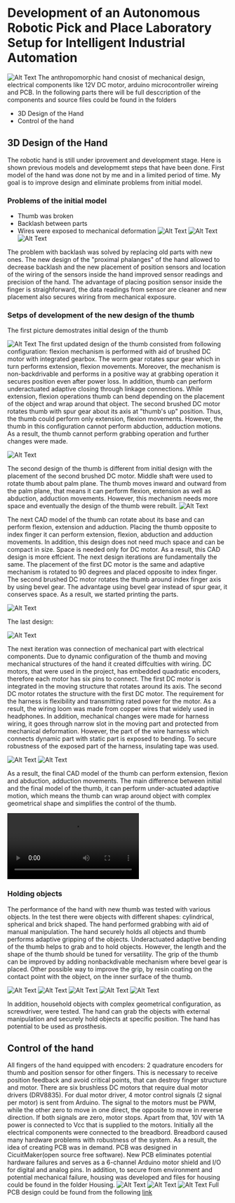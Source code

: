 # Development of an Autonomous Robotic Pick and Place Laboratory Setup for Intelligent Industrial Automation
    
 ![Alt Text](https://raw.githubusercontent.com/tursynbekoff/robotic_hand/master/real_VS_solid.jpg)
The anthropomorphic hand cnosist of mechanical design, electrical components like 12V DC motor, arduino microcontroller wireing and PCB. In the following parts there will be full desccription of the components and source files could be found in the folders
*  3D Design of the Hand 
*  Control of the hand 

## 3D Design of the Hand
The robotic hand is still under iprovement and development stage. Here is shown previous models and developmemt steps that have been done. First model of the hand was done not by me and in a limited period of time. My goal is to improve design and eliminate problems from initial model. 

### Problems of the initial model
* Thumb was broken
* Backlash between parts 
* Wires were exposed to mechanical deformation
 ![Alt Text](https://github.com/tursynbekoff/robotic_hand/blob/master/REPORT_git/thumb_1.0.jpg)
 ![Alt Text](https://github.com/tursynbekoff/robotic_hand/blob/master/REPORT_git/comparison-min.jpg)
 ![Alt Text](https://github.com/tursynbekoff/robotic_hand/blob/master/REPORT_git/wire_old_vs_new.jpg)
 
The problem with backlash was solved by replacing old parts with new ones. The new design of the "proximal phalanges" of the hand allowed to decrease backlash and the new placement of position sensors and location of the wiring of the sensors inside the hand improved sensor readings and precision of the hand. The advantage of placing position sensor inside the finger is straighforward, the data readings from sensor are cleaner and new placement also secures wiring from mechanical exposure.
### Setps of development of the new design of the thumb

The first picture demostrates initial design of the thumb

![Alt Text](https://github.com/tursynbekoff/robotic_hand/blob/master/REPORT_git/init_1.jpg)
The first updated design of the thumb consisted from following configuration: flexion mechanism is performed with aid of brushed DC motor with integrated gearbox. The worm gear rotates spur gear which in turn performs extension, flexion movements. Moreover, the mechanism is non-backdrivable and performs in a positive way at grabbing operation it secures position even after power loss. In addition, thumb can perform underactuated adaptive closing through linkage connections. While extension, flexion operations thumb can bend depending on the placement of the object and wrap around that object. The second brushed DC motor rotates thumb with spur gear about its axis at "thumb's up" position. Thus, the thumb could perform only extension, flexion movements. However, the thumb in this configuration cannot perform abduction, adduction motions. As a result, the thumb cannot perform grabbing operation and further changes were made.

![Alt Text](https://github.com/tursynbekoff/robotic_hand/blob/master/REPORT_git/rotat_one.jpg)

The second design of the thumb is different from initial design with the placement of the second brushed DC motor. Middle shaft were used to rotate thumb about palm plane. The thumb moves inward and outward from the palm plane, that means it can perform flexion, extension as well as abduction, adduction movements. However, this mechanism needs more space and eventually the design of the thumb were rebuilt.
![Alt Text](https://github.com/tursynbekoff/robotic_hand/blob/master/REPORT_git/last_1.jpg)

The next CAD model of the thumb can rotate about its base and can perform  flexion, extension and adduction. Placing the thumb opposite to index finger it can perform extension, flexion, abduction and adduction movements. In addition, this design does not need much space and can be compact in size. Space is needed only for DC motor. As a result, this CAD design is more effcient. The next design iterations  are fundamentally the same. The placement of the first DC motor is the same and adaptive mechanism is rotated to 90 degrees and placed opposite to index finger. The second brushed DC motor rotates the thumb around index finger axis by using bevel gear. The advantage using bevel gear instead of spur gear, it conserves space. As a result, we started printing the parts.

![Alt Text](https://github.com/tursynbekoff/robotic_hand/blob/master/REPORT_git/inter_mid_des-min.jpg)
 
The last design: 

![Alt Text](https://github.com/tursynbekoff/robotic_hand/blob/master/REPORT_git/last-min.jpg)

The next iteration was connection of mechanical part with electrical components. Due to dynamic configuration of the thumb and moving mechanical structures of the hand it created diffculties with wiring. DC motors, that were used in the project, has embedded quadratic encoders, therefore each motor has six pins to connect. The first DC motor is integrated in the moving structure that rotates around its axis. The second DC motor rotates the structure with the first DC motor. The requirement for the harness is flexibility and transmitting rated power for the motor. As a result, the wiring loom was made from copper wires that widely used in headphones. In addition, mechanical changes were made for harness wiring, it goes through narrow slot in the moving part and protected from mechanical deformation. However, the part of the wire harness which connects dynamic part with static part is exposed to bending. To secure robustness of the exposed part of the harness, insulating tape was used. 

![Alt Text](https://github.com/tursynbekoff/robotic_hand/blob/master/REPORT_git/harness_wire-min.jpg)
![Alt Text](https://github.com/tursynbekoff/robotic_hand/blob/master/REPORT_git/cord-min.JPG)

As a result, the final CAD model of the thumb can perform extension, flexion and abduction, adduction movements. The main difference between initial and the final model of the thumb, it can perform under-actuated adaptive motion, which means the thumb can wrap around object with complex geometrical shape and simplifies the control of the thumb.

![Alt Text](https://github.com/tursynbekoff/robotic_hand/blob/master/Demo.MOV)

### Holding objects

The performance of the hand with new thumb was tested with various objects. In the test
there were objects with different shapes: cylindrical, spherical and brick shaped. The hand
performed grabbing with aid of manual manipulation. The hand securely holds all objects and thumb performs adaptive gripping of the objects. Underactuated adaptive bending of the thumb helps to grab and to hold objects. However, the length and the shape of the thumb should be tuned for versatility. The grip of the thumb can be improved by adding nonbackdivable mechanism where bevel gear is placed. Other possible way to improve the grip, by resin coating on the contact point with the object, on the inner surface of the thumb.

![Alt Text](https://github.com/tursynbekoff/robotic_hand/blob/master/REPORT_git/sph3-min.JPG)
![Alt Text](https://github.com/tursynbekoff/robotic_hand/blob/master/REPORT_git/cyl3-min.JPG)
![Alt Text](https://github.com/tursynbekoff/robotic_hand/blob/master/REPORT_git/bri2-min.JPG)
![Alt Text](https://github.com/tursynbekoff/robotic_hand/blob/master/REPORT_git/screw-min.JPG)
![Alt Text](https://github.com/tursynbekoff/robotic_hand/blob/master/REPORT_git/pen-min.JPG)

In addition, household objects with complex geometrical configuration, as screwdriver, were tested. The hand can grab the objects with external manipulation and securely hold objects at specific position. The hand has potential to be used as prosthesis.

## Control of the hand

All fingers of the hand equipped with encoders: 2 quadrature encoders for thumb and position sensor for other fingers. This is necessary to receive position feedback and avoid critical points, that can destroy finger structure and motor. There are six brushless DC motors that require dual motor drivers (DRV8835). For dual motor driver, 4 motor control signals (2 signal per motor) is sent from Arduino. The signal to the motors must be PWM, while the other zero to move in one direct, the opposite to move in reverse direction. If both signals are zero, motor stops. Apart from that, 10V with 1A power is connected to Vcc that is supplied to the motors. Initially all the electrical components were connected to the breadbord. Breadbord caused many hardware problems with robustness of the system. As a result, the idea of creating PCB was in demand. PCB was designed in CicuitMaker(open source free software). New PCB eliminates potential hardware failures and serves as a 6-channel Arduino motor shield and I/O for digital and analog pins. In addition, to secure from environment and potential mechanical failure, housing was developed and files for housing could be found in the folder Housing.
![Alt Text](https://github.com/tursynbekoff/robotic_hand/blob/master/REPORT_git/PCB.jpg)
![Alt Text](https://github.com/tursynbekoff/robotic_hand/blob/master/REPORT_git/PCB_old_vs_new.jpg)
![Alt Text](https://github.com/tursynbekoff/robotic_hand/blob/master/REPORT_git/new_PCB_housing.jpg)
Full PCB design could be found from the following [link](https://circuitmaker.com/Projects/Details/Talgat-Tursynbekov/Robotic-hand)



